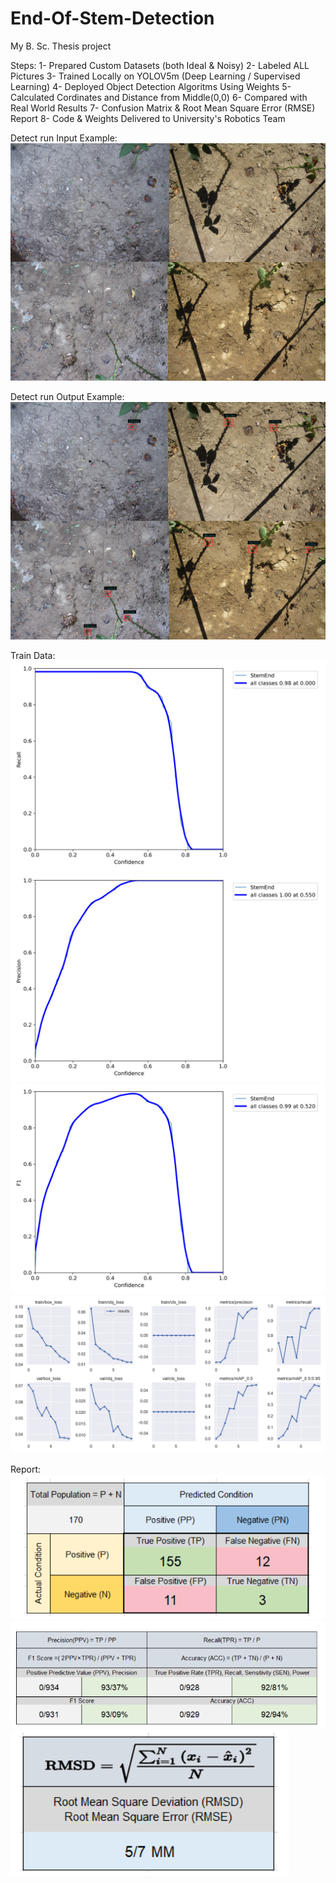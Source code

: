 # End-Of-Stem-Detection
My B. Sc. Thesis project


Steps:
  1- Prepared Custom Datasets (both Ideal & Noisy)
  2- Labeled ALL Pictures
  3- Trained Locally on YOLOV5m (Deep Learning / Supervised Learning)
  4- Deployed Object Detection Algoritms Using Weights
  5- Calculated Cordinates and Distance from Middle(0,0)
  6- Compared with Real World Results
  7- Confusion Matrix & Root Mean Square Error (RMSE) Report
  8- Code & Weights Delivered to University's Robotics Team


Detect run Input Example:
![Input Image](https://github.com/nimamehranfar/End-Of-Stem-Detection/blob/main/Input_example.jpg?raw=true)


Detect run Output Example:
![Output Image](https://github.com/nimamehranfar/End-Of-Stem-Detection/blob/main/Output_example.jpg?raw=true)


Train Data:
![Output Image](https://github.com/nimamehranfar/End-Of-Stem-Detection/blob/main/runs/train/exp6/R_curve.png?raw=true)
![Output Image](https://github.com/nimamehranfar/End-Of-Stem-Detection/blob/main/runs/train/exp6/P_curve.png?raw=true)
![Output Image](https://github.com/nimamehranfar/End-Of-Stem-Detection/blob/main/runs/train/exp6/F1_curve.png?raw=true)
![Output Image](https://github.com/nimamehranfar/End-Of-Stem-Detection/blob/main/runs/train/exp6/results.png?raw=true)

Report:
![Output Image](https://github.com/nimamehranfar/End-Of-Stem-Detection/blob/main/data/Confusion%20Matrix.png?raw=true)
![Output Image](https://github.com/nimamehranfar/End-Of-Stem-Detection/blob/main/data/Accuracy.png?raw=true)
![Output Image](https://github.com/nimamehranfar/End-Of-Stem-Detection/blob/main/data/RMSE.png?raw=true)

